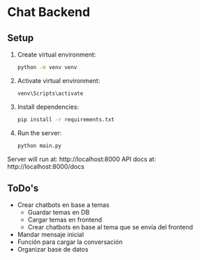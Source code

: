 # Chat Backend

## Setup
1. Create virtual environment:
   ```bash
   python -m venv venv
   ```

2. Activate virtual environment:
   ```bash
   venv\Scripts\activate
   ```

3. Install dependencies:
   ```bash
   pip install -r requirements.txt
   ```

4. Run the server:
   ```bash
   python main.py
   ```

Server will run at: http://localhost:8000
API docs at: http://localhost:8000/docs

## ToDo's
- Crear chatbots en base a temas
   - Guardar temas en DB
   - Cargar temas en frontend
   - Crear chatbots en base al tema que se envía del frontend
- Mandar mensaje inicial
- Función para cargar la conversación
- Organizar base de datos
